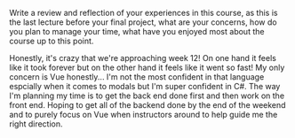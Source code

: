 Write a review and reflection of your experiences in this course, as this is the last lecture before your final project, what are your concerns, how do you plan to manage your time, what have you enjoyed most about the course up to this point.

Honestly, it's crazy that we're approaching week 12! On one hand it feels like it took forever but on the other hand it feels like it went so fast! My only concern is Vue honestly... I'm not the most confident in that language espcially when it comes to modals but I'm super confident in C#. The way I'm planning my time is to get the back end done first and then work on the front end. Hoping to get all of the backend done by the end of the weekend and to purely focus on Vue when instructors around to help guide me the right direction.  
